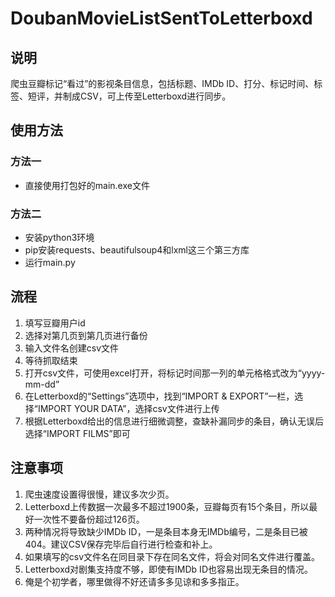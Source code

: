 # DoubanMovieListSentToLetterboxd

## 说明
爬虫豆瓣标记“看过”的影视条目信息，包括标题、IMDb ID、打分、标记时间、标签、短评，并制成CSV，可上传至Letterboxd进行同步。

## 使用方法
### 方法一
- 直接使用打包好的main.exe文件
### 方法二
- 安装python3环境
- pip安装requests、beautifulsoup4和lxml这三个第三方库
- 运行main.py

## 流程
1. 填写豆瓣用户id
2. 选择对第几页到第几页进行备份
3. 输入文件名创建csv文件
4. 等待抓取结束
5. 打开csv文件，可使用excel打开，将标记时间那一列的单元格格式改为“yyyy-mm-dd”
6. 在Letterboxd的“Settings”选项中，找到“IMPORT & EXPORT”一栏，选择“IMPORT YOUR DATA”，选择csv文件进行上传
7. 根据Letterboxd给出的信息进行细微调整，查缺补漏同步的条目，确认无误后选择“IMPORT FILMS”即可

## 注意事项
1. 爬虫速度设置得很慢，建议多次少页。
2. Letterboxd上传数据一次最多不超过1900条，豆瓣每页有15个条目，所以最好一次性不要备份超过126页。
3. 两种情况将导致缺少IMDb ID，一是条目本身无IMDb编号，二是条目已被404。建议CSV保存完毕后自行进行检查和补上。
4. 如果填写的csv文件名在同目录下存在同名文件，将会对同名文件进行覆盖。
5. Letterboxd对剧集支持度不够，即使有IMDb ID也容易出现无条目的情况。
6. 俺是个初学者，哪里做得不好还请多多见谅和多多指正。
